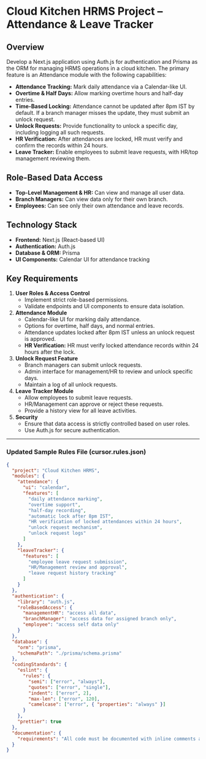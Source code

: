 # Cloud Kitchen HRMS Project – Attendance & Leave Tracker

## Overview
Develop a Next.js application using Auth.js for authentication and Prisma as the ORM for managing HRMS operations in a cloud kitchen. The primary feature is an Attendance module with the following capabilities:
- **Attendance Tracking:** Mark daily attendance via a Calendar-like UI.
- **Overtime & Half Days:** Allow marking overtime hours and half-day entries.
- **Time-Based Locking:** Attendance cannot be updated after 8pm IST by default. If a branch manager misses the update, they must submit an unlock request.
- **Unlock Requests:** Provide functionality to unlock a specific day, including logging all such requests.
- **HR Verification:** After attendances are locked, HR must verify and confirm the records within 24 hours.
- **Leave Tracker:** Enable employees to submit leave requests, with HR/top management reviewing them.

## Role-Based Data Access
- **Top-Level Management & HR:** Can view and manage all user data.
- **Branch Managers:** Can view data only for their own branch.
- **Employees:** Can see only their own attendance and leave records.

## Technology Stack
- **Frontend:** Next.js (React-based UI)
- **Authentication:** Auth.js
- **Database & ORM:** Prisma
- **UI Components:** Calendar UI for attendance tracking

## Key Requirements
1. **User Roles & Access Control**
   - Implement strict role-based permissions.
   - Validate endpoints and UI components to ensure data isolation.
2. **Attendance Module**
   - Calendar-like UI for marking daily attendance.
   - Options for overtime, half days, and normal entries.
   - Attendance updates locked after 8pm IST unless an unlock request is approved.
   - **HR Verification:** HR must verify locked attendance records within 24 hours after the lock.
3. **Unlock Request Feature**
   - Branch managers can submit unlock requests.
   - Admin interface for management/HR to review and unlock specific days.
   - Maintain a log of all unlock requests.
4. **Leave Tracker Module**
   - Allow employees to submit leave requests.
   - HR/Management can approve or reject these requests.
   - Provide a history view for all leave activities.
5. **Security**
   - Ensure that data access is strictly controlled based on user roles.
   - Use Auth.js for secure authentication.

---

### Updated Sample Rules File (cursor.rules.json)

```json
{
  "project": "Cloud Kitchen HRMS",
  "modules": {
    "attendance": {
      "ui": "calendar",
      "features": [
        "daily attendance marking",
        "overtime support",
        "half-day recording",
        "automatic lock after 8pm IST",
        "HR verification of locked attendances within 24 hours",
        "unlock request mechanism",
        "unlock request logs"
      ]
    },
    "leaveTracker": {
      "features": [
        "employee leave request submission",
        "HR/Management review and approval",
        "leave request history tracking"
      ]
    }
  },
  "authentication": {
    "library": "auth.js",
    "roleBasedAccess": {
      "managementHR": "access all data",
      "branchManager": "access data for assigned branch only",
      "employee": "access self data only"
    }
  },
  "database": {
    "orm": "prisma",
    "schemaPath": "./prisma/schema.prisma"
  },
  "codingStandards": {
    "eslint": {
      "rules": {
        "semi": ["error", "always"],
        "quotes": ["error", "single"],
        "indent": ["error", 2],
        "max-len": ["error", 120],
        "camelcase": ["error", { "properties": "always" }]
      }
    },
    "prettier": true
  },
  "documentation": {
    "requirements": "All code must be documented with inline comments and external documentation where needed. Use a consistent commit message format."
  }
}
